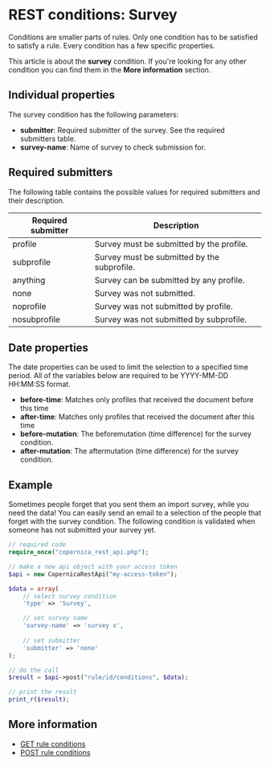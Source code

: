 # REST conditions: Survey

Conditions are smaller parts of rules. Only one condition has to be 
satisfied to satisfy a rule. Every condition has a few specific properties.

This article is about the **survey** condition. If you're looking for 
any other condition you can find them in the **More information** section.

## Individual properties

The survey condition has the following parameters:

* **submitter**: Required submitter of the survey. See the required submitters table.
* **survey-name**: Name of survey to check submission for.

## Required submitters

The following table contains the possible values for required submitters 
and their description.

| Required submitter | Description                                  |
|--------------------|----------------------------------------------|
| profile            | Survey must be submitted by the profile.     |
| subprofile         | Survey must be submitted by the subprofile.  |
| anything           | Survey can be submitted by any profile.      |
| none               | Survey was not submitted.                    |
| noprofile          | Survey was not submitted by profile.         |
| nosubprofile       | Survey was not submitted by subprofile.      |

## Date properties

The date properties can be used to limit the selection to a specified 
time period. All of the variables below are required to be YYYY-MM-DD HH:MM:SS 
format.

* **before-time**: Matches only profiles that received the document before this time
* **after-time**: Matches only profiles that received the document after this time
* **before-mutation**: The beforemutation (time difference) for the survey condition.
* **after-mutation**: The aftermutation (time difference) for the survey condition.

## Example

Sometimes people forget that you sent them an import survey, while you need 
the data! You can easily send an email to a selection of the people that 
forget with the survey condition. The following condition is validated when 
someone has not submitted your survey yet. 

```php
// required code
require_once("copernica_rest_api.php");

// make a new api object with your access token
$api = new CopernicaRestApi("my-access-token");

$data = array(
    // select survey condition
    'type' => 'Survey',

    // set survey name
    'survey-name' => 'survey x',
    
    // set submitter
    'submitter' => 'none'
);

// do the call
$result = $api->post("rule/id/conditions", $data);

// print the result
print_r($result);
```

## More information

* [GET rule conditions](rest-get-rule-conditions)
* [POST rule conditions](rest-post-rule-conditions)
